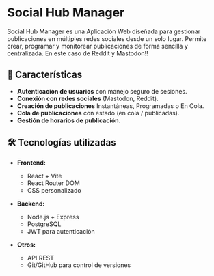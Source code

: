 # Social Hub Manager

Social Hub Manager es una Aplicación Web diseñada para gestionar publicaciones en múltiples redes sociales desde un solo lugar. 
Permite crear, programar y monitorear publicaciones de forma sencilla y centralizada. En este caso de Reddit y Mastodon!!

## 🚀 Características

- **Autenticación de usuarios** con manejo seguro de sesiones.
- **Conexión con redes sociales** (Mastodon, Reddit).
- **Creación de publicaciones** Instantáneas, Programadas o En Cola.
- **Cola de publicaciones** con estado (en cola / publicadas).
- **Gestión de horarios de publicación.**

## 🛠️ Tecnologías utilizadas

- **Frontend:**
  - React + Vite
  - React Router DOM
  - CSS personalizado

- **Backend:**
  - Node.js + Express
  - PostgreSQL
  - JWT para autenticación

- **Otros:**
  - API REST
  - Git/GitHub para control de versiones
